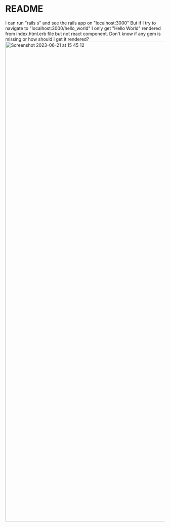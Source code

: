 # README

I can run "rails s" and see the rails app on "localhost:3000"
But if I try to navigate to "localhost:3000/hello_world" I only get "Hello World" rendered from index.html.erb file but not react component.
Don't know if any gem is missing or how should I get it rendered? 
<img width="1512" alt="Screenshot 2023-06-21 at 15 45 12" src="https://github.com/rimante14/react-on-rails-test/assets/126449367/cd863ca8-5492-4ba7-acd2-4c117a0a1e50">
